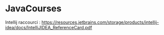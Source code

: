 # JavaCourses
Intellij raccourci : https://resources.jetbrains.com/storage/products/intellij-idea/docs/IntelliJIDEA_ReferenceCard.pdf
